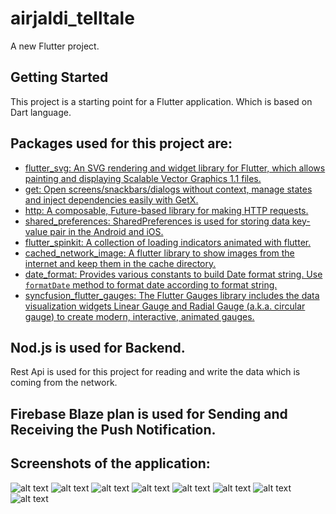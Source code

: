 # airjaldi_telltale

A new Flutter project.

## Getting Started

This project is a starting point for a Flutter application. Which is based on Dart language.

## Packages used for this project are:

- [flutter_svg: An SVG rendering and widget library for Flutter, which allows painting and displaying Scalable Vector Graphics 1.1 files.](https://pub.dev/packages/flutter_svg)
- [get: Open screens/snackbars/dialogs without context, manage states and inject dependencies easily with GetX.](https://pub.dev/packages/get)
- [http: A composable, Future-based library for making HTTP requests.](https://pub.dev/packages/http)
- [shared_preferences: SharedPreferences is used for storing data key-​value pair in the Android and iOS.](https://pub.dev/packages/shared_preferences)
- [flutter_spinkit: A collection of loading indicators animated with flutter.](https://pub.dev/packages/flutter_spinkit)
- [cached_network_image: A flutter library to show images from the internet and keep them in the cache directory.](https://pub.dev/packages/cached_network_image)
- [date_format: Provides various constants to build Date format string. Use `formatDate` method to format date according to format string.](https://pub.dev/packages/date_format)
- [syncfusion_flutter_gauges: The Flutter Gauges library includes the data visualization widgets Linear Gauge and Radial Gauge (a.k.a. circular gauge) to create modern, interactive, animated gauges.](https://pub.dev/packages/syncfusion_flutter_gauges)

## Nod.js is used for Backend.

 Rest Api is used for this project for reading and write the data which is coming from the network.

## Firebase Blaze plan is used for Sending and Receiving the Push Notification.

## Screenshots of the application:
![alt text](https://github.com/AKshayAmakein/airjaldi_taltale/blob/master/assets/screenshots/login.jpg "login screen")
![alt text](https://github.com/AKshayAmakein/airjaldi_taltale/blob/master/assets/screenshots/assignedloading.jpg "loading")
![alt text](https://github.com/AKshayAmakein/airjaldi_taltale/blob/master/assets/screenshots/assignedrelay.jpg "loading")
![alt text](https://github.com/AKshayAmakein/airjaldi_taltale/blob/master/assets/screenshots/dashboard.jpg "Dashboard")
![alt text](https://github.com/AKshayAmakein/airjaldi_taltale/blob/master/assets/screenshots/drawer.jpg "Drawer")
![alt text](https://github.com/AKshayAmakein/airjaldi_taltale/blob/master/assets/screenshots/notification.jpg "Notification")
![alt text](https://github.com/AKshayAmakein/airjaldi_taltale/blob/master/assets/screenshots/singlerelay.jpg "singlerelay")
![alt text](https://github.com/AKshayAmakein/airjaldi_taltale/blob/master/assets/screenshots/login.jpg "singlerelay")






